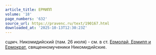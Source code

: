 ```yaml
---
article_title: ЕРМИПП
volume: '18'
page_numbers: '632'
source_url: https://pravenc.ru/text/190167.html
downloaded_at: '2025-10-13T12:30:23Z'
---
```


сщмч. Никомидийский (пам. 26 июля) - см. в ст. [Ермолай, Ермипп и Ермократ](<https://pravenc.ru/text/Ермолай  Ермипп и Ермократ.html>), священномученики Никомидийские.

